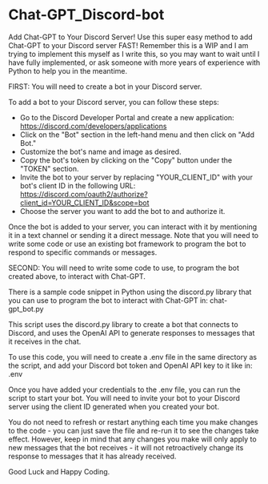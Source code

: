 # Chat-GPT_Discord-bot
Add Chat-GPT to Your Discord Server! Use this super easy method to add Chat-GPT to your Discord server FAST!
Remember this is a WIP and I am trying to implement this myself as I write this, so you may want to wait until I have fully implemented, or ask someone with more years of experience with Python to help you in the meantime.


FIRST:
You will need to create a bot in your Discord server.

To add a bot to your Discord server, you can follow these steps:

- Go to the Discord Developer Portal and create a new application: https://discord.com/developers/applications
- Click on the "Bot" section in the left-hand menu and then click on "Add Bot."
- Customize the bot's name and image as desired.
- Copy the bot's token by clicking on the "Copy" button under the "TOKEN" section.
- Invite the bot to your server by replacing "YOUR_CLIENT_ID" with your bot's client ID in the following URL: https://discord.com/oauth2/authorize?client_id=YOUR_CLIENT_ID&scope=bot
- Choose the server you want to add the bot to and authorize it.

Once the bot is added to your server, you can interact with it by mentioning it in a text channel or sending it a direct message. Note that you will need to write some code or use an existing bot framework to program the bot to respond to specific commands or messages.



SECOND:
You will need to write some code to use, to program the bot created above, to interact with Chat-GPT. 
  
There is a sample code snippet in Python using the discord.py library that you can use to program the bot to interact with Chat-GPT in:
chat-gpt_bot.py
  
This script uses the discord.py library to create a bot that connects to Discord, and uses the OpenAI API to generate responses to messages that it receives in the chat.

To use this code, you will need to create a .env file in the same directory as the script, and add your Discord bot token and OpenAI API key to it like in:
.env
  
Once you have added your credentials to the .env file, you can run the script to start your bot. You will need to invite your bot to your Discord server using the client ID generated when you created your bot.

You do not need to refresh or restart anything each time you make changes to the code - you can just save the file and re-run it to see the changes take effect. However, keep in mind that any changes you make will only apply to new messages that the bot receives - it will not retroactively change its response to messages that it has already received.
  
  Good Luck and Happy Coding.
